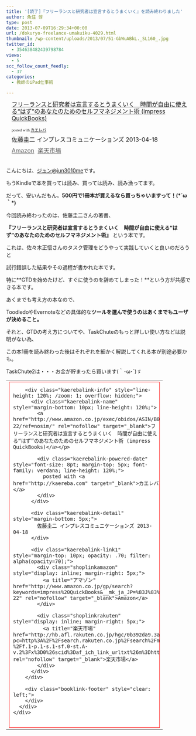 ```yaml
---
title: '[読了]『フリーランスと研究者は宣言するとうまくいく』を読み終わりました'
author: 魚住 惇
type: post
date: 2013-07-09T16:29:34+00:00
url: /dokuryo-freelance-umakuiku-4029.html
thumbnail: /wp-content/uploads/2013/07/51-GbWuABkL._SL160_.jpg
twitter_id:
  - 354638482439798784
views:
  - 5
scc_follow_count_feedly:
  - 37
categories:
  - 教師のiPad仕事術

---
```

<div class="kaerebalink-box" style="text-align: left; padding-bottom: 20px; font-size: medium; /zoom: 1; overflow: hidden;">
  <div class="kaerebalink-image" style="float: left; margin: 0 15px 10px 0;">
    <a href="http://www.amazon.co.jp/exec/obidos/ASIN/B00CBSJ3F2/jn050191-22/ref=nosim/" rel="nofollow" target="_blank"><img decoding="async" style="border: none;" src="http://ecx.images-amazon.com/images/I/51-GbWuABkL._SL160_.jpg" alt="" /></a>
  </div>
  <div class="kaerebalink-info" style="line-height: 120%; /zoom: 1; overflow: hidden;">
    <div class="kaerebalink-name" style="margin-bottom: 10px; line-height: 120%;">
      <a href="http://www.amazon.co.jp/exec/obidos/ASIN/B00CBSJ3F2/jn050191-22/ref=nosim/" rel="nofollow" target="_blank">フリーランスと研究者は宣言するとうまくいく　時間が自由に使える“はず”のあなたのためのセルフマネジメント術 (impress QuickBooks)</a></p>
      <div class="kaerebalink-powered-date" style="font-size: 8pt; margin-top: 5px; font-family: verdana; line-height: 120%;">
        posted with <a href="http://kaereba.com" target="_blank">カエレバ</a>
      </div>
    </div>
    <div class="kaerebalink-detail" style="margin-bottom: 5px;">
      佐藤圭二 インプレスコミュニケーションズ 2013-04-18
    </div>
    <div class="kaerebalink-link1" style="margin-top: 10px; opacity: .70; filter: alpha(opacity=70);">
      <div class="shoplinkamazon" style="display: inline; margin-right: 5px;">
        <a title="アマゾン" href="http://www.amazon.co.jp/gp/search?keywords=impress%20QuickBooks&__mk_ja_JP=%83J%83%5E%83J%83i&tag=jn050191-22" rel="nofollow" target="_blank">Amazon</a>
      </div>
      <div class="shoplinkrakuten" style="display: inline; margin-right: 5px;">
        <a title="楽天市場" href="http://hb.afl.rakuten.co.jp/hgc/0b392da9.3aef67b4.0b392daa.d09d4b3c/?pc=http%3A%2F%2Fsearch.rakuten.co.jp%2Fsearch%2Fmall%2Fimpress%2520QuickBooks%2F-%2Ff.1-p.1-s.1-sf.0-st.A-v.2%3Fx%3D0%26scid%3Daf_ich_link_urltxt%26m%3Dhttp%3A%2F%2Fm.rakuten.co.jp%2F" rel="nofollow" target="_blank">楽天市場</a>
      </div>
    </div>
  </div>
  <div class="booklink-footer" style="clear: left;">
  </div>
</div>

<!--more-->

こんにちは、[ジュン@jun3010me][1]です。

もうKindleで本を買っては読み、買っては読み、読み漁ってます。

だって、安いんだもん。**500円で1冊本が買えるなら買っちゃいますって！(\*´ω｀\*)**

今回読み終わったのは、佐藤圭二さんの著書、

**『フリーランスと研究者は宣言するとうまくいく　時間が自由に使える“はず”のあなたのためのセルフマネジメント術』** という本です。</p> 

これは、佐々木正悟さんのタスク管理をどうやって実践していくと良いのだろうと

試行錯誤した結果やその過程が書かれた本です。

特に**GTDを始めたけど、すぐに使うのを辞めてしまった！**という方が共感できる本です。</p> 

あくまでも考え方の本なので、

ToodledoやEvernoteなどの具体的な**ツールを選んで使うのはあくまでもユーザが決めること。**

それと、GTDの考え方についてや、TaskChuteのもっと詳しい使い方などは説明がない為、

この本1冊を読み終わった後はそれぞれを細かく解説してくれる本が別途必要かも。</p> 

TaskChute2は・・・お金が貯まったら買います(｀･ω･´)ゞ</p> 

<table border="0" cellpadding="0" cellspacing="0">
  <td valign="top">
    <div style="border:1px solid; border-color:red;margin:0px;padding:0px 0px 0px 10px;width:400px;text-align:center;float:left;background-color:white;">
      <div class="kaerebalink-box" style="text-align: left; padding-bottom: 20px; font-size: medium; /zoom: 1; overflow: hidden;">
        <div class="kaerebalink-image" style="float: left; margin: 0 15px 10px 0;">
          <a href="http://www.amazon.co.jp/exec/obidos/ASIN/B00CBSJ3F2/jn050191-22/ref=nosim/" rel="nofollow" target="_blank"><img decoding="async" style="border: none;" src="http://ecx.images-amazon.com/images/I/51-GbWuABkL._SL160_.jpg" alt="" /></a>
        </div>
        
        <div class="kaerebalink-info" style="line-height: 120%; /zoom: 1; overflow: hidden;">
          <div class="kaerebalink-name" style="margin-bottom: 10px; line-height: 120%;">
            <a href="http://www.amazon.co.jp/exec/obidos/ASIN/B00CBSJ3F2/jn050191-22/ref=nosim/" rel="nofollow" target="_blank">フリーランスと研究者は宣言するとうまくいく　時間が自由に使える“はず”のあなたのためのセルフマネジメント術 (impress QuickBooks)</a></p> 
            
            <div class="kaerebalink-powered-date" style="font-size: 8pt; margin-top: 5px; font-family: verdana; line-height: 120%;">
              posted with <a href="http://kaereba.com" target="_blank">カエレバ</a>
            </div>
          </div>
          
          <div class="kaerebalink-detail" style="margin-bottom: 5px;">
            佐藤圭二 インプレスコミュニケーションズ 2013-04-18
          </div>
          
          <div class="kaerebalink-link1" style="margin-top: 10px; opacity: .70; filter: alpha(opacity=70);">
            <div class="shoplinkamazon" style="display: inline; margin-right: 5px;">
              <a title="アマゾン" href="http://www.amazon.co.jp/gp/search?keywords=impress%20QuickBooks&__mk_ja_JP=%83J%83%5E%83J%83i&tag=jn050191-22" rel="nofollow" target="_blank">Amazon</a>
            </div>
            
            <div class="shoplinkrakuten" style="display: inline; margin-right: 5px;">
              <a title="楽天市場" href="http://hb.afl.rakuten.co.jp/hgc/0b392da9.3aef67b4.0b392daa.d09d4b3c/?pc=http%3A%2F%2Fsearch.rakuten.co.jp%2Fsearch%2Fmall%2Fimpress%2520QuickBooks%2F-%2Ff.1-p.1-s.1-sf.0-st.A-v.2%3Fx%3D0%26scid%3Daf_ich_link_urltxt%26m%3Dhttp%3A%2F%2Fm.rakuten.co.jp%2F" rel="nofollow" target="_blank">楽天市場</a>
            </div>
          </div>
        </div>
        
        <div class="booklink-footer" style="clear: left;">
        </div>
      </div>
    </div>
  </td>
</table>

 [1]: https://twitter.com/jun3010me